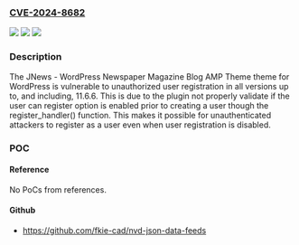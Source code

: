 ### [CVE-2024-8682](https://cve.mitre.org/cgi-bin/cvename.cgi?name=CVE-2024-8682)
![](https://img.shields.io/static/v1?label=Product&message=JNews%20-%20WordPress%20Newspaper%20Magazine%20Blog%20AMP%20Theme&color=blue)
![](https://img.shields.io/static/v1?label=Version&message=*%3C%3D%2011.6.6%20&color=brighgreen)
![](https://img.shields.io/static/v1?label=Vulnerability&message=CWE-862%20Missing%20Authorization&color=brighgreen)

### Description

The JNews - WordPress Newspaper Magazine Blog AMP Theme theme for WordPress is vulnerable to unauthorized user registration in all versions up to, and including, 11.6.6. This is due to the plugin not properly validate if the user can register option is enabled prior to creating a user though the register_handler() function. This makes it possible for unauthenticated attackers to register as a user even when user registration is disabled.

### POC

#### Reference
No PoCs from references.

#### Github
- https://github.com/fkie-cad/nvd-json-data-feeds

